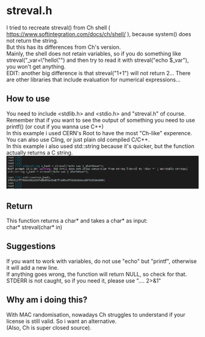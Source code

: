# streval.h
I tried to recreate streval() from Ch shell ( https://www.softintegration.com/docs/ch/shell/ ), because system() does not return the string.<br/>
But this has its differences from Ch's version.<br/>
Mainly, the shell does not retain variables, so if you do something like streval("_var=\\"hello\\"") and then try to read it with streval("echo $_var"), you won't get anything.<br/>
EDIT: another big difference is that streval("1+1") will not return 2... There are other libraries that include evaluation for numerical expressions... 

## How to use
You need to include <stdlib.h> and <stdio.h> and "streval.h" of course.<br/>
Remember that if you want to see the output of something you need to use printf() (or cout if you wanna use C++)<br/>
In this example i used CERN's Root to have the most "Ch-like" experence. You can also use Cling, or just plain old compiled C/C++.<br/>
In this example i also used std::string because it's quicker, but the function actually returns a C string.
![example](examples/root.png)

## Return
This function returns a char* and takes a char* as input:<br/>
char* streval(char* in)

## Suggestions
If you want to work with variables, do not use "echo" but "printf", otherwise it will add a new line.<br/>
If anything goes wrong, the function will return NULL, so check for that.<br/>
STDERR is not caught, so if you need it, please use ".... 2>&1"

## Why am i doing this?
With MAC randomisation, nowadays Ch struggles to understand if your license is still valid. So i want an alternative.<br/>
(Also, Ch is super closed source).
